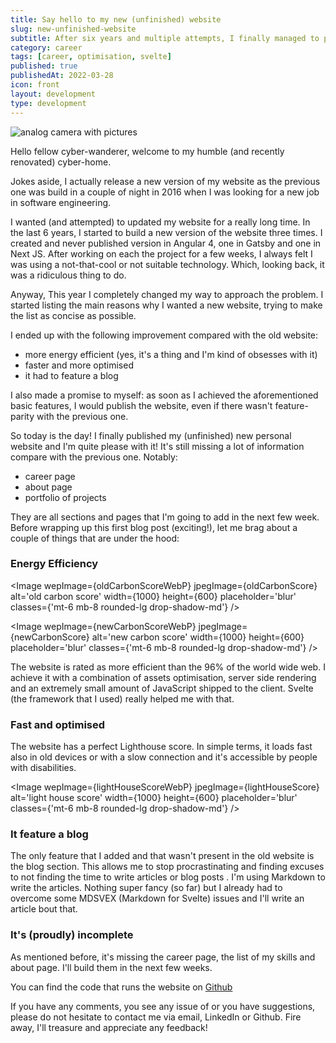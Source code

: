 ```yaml
---
title: Say hello to my new (unfinished) website
slug: new-unfinished-website
subtitle: After six years and multiple attempts, I finally managed to put a new website together
category: career
tags: [career, optimisation, svelte]
published: true
publishedAt: 2022-03-28
icon: front
layout: development
type: development
---
```


<script>
  import Image from '$lib/components/Image.svelte';
  import mainImage from '$lib/assets/images/articles/home-page.png?w=1000&h=600';
  import mainImageWebP from '$lib/assets/images/articles/home-page.png?w=1000&h=600&format=webp&srcset';
  import mainImageSrcset from '$lib/assets/images/articles/home-page.png?w=1000&h=600&srcset';
   import oldCarbonScore from '$lib/assets/images/articles/old-website-carbon.png?w=1000&h=600';
  import oldCarbonScoreWebP from '$lib/assets/images/articles/old-website-carbon.png?w=1000&h=600&format=webp&srcset';
  import oldCarbonScoreSrcset from '$lib/assets/images/articles/old-website-carbon.png?w=1000&h=600&srcset';
  import newCarbonScore from '$lib/assets/images/articles/new-website-carbon.png?w=1000&h=600';
  import newCarbonScoreWebP from '$lib/assets/images/articles/new-website-carbon.png?w=1000&h=600&format=webp&srcset';
  import newCarbonScoreSrcset from '$lib/assets/images/articles/new-website-carbon.png?w=1000&h=600&srcset';
   import lightHouseScore from '$lib/assets/images/articles/lighthouse-score.png?w=1000&h=600';
  import lightHouseScoreWebP from '$lib/assets/images/articles/lighthouse-score.png?w=1000&h=600&format=webp&srcset';
  import lightHouseScoreSrcset from '$lib/assets/images/articles/lighthouse-score.png?w=1000&h=600&srcset';
</script>

<Image
wepImage={mainImageWebP}
jpegImage={mainImage}
alt='analog camera with pictures'
width={1000}
height={600}
placeholder='blur'
classes='mt-6 mb-8 rounded-lg drop-shadow-md webfeedsFeaturedVisual'
loading='eager'
/>

Hello fellow cyber-wanderer, welcome to my humble (and recently renovated) cyber-home.

Jokes aside, I actually release a new version of my website as the previous one was build in a couple of night in 2016 when I was looking for a new job in software engineering.

I wanted (and attempted) to updated my website for a really long time. In the last 6 years, I started to build a new version of the website three times. I created and never published version in Angular 4, one in Gatsby and one in Next JS. After working on each the project for a few weeks, I always felt I was using a not-that-cool or not suitable technology. Which, looking back, it was a ridiculous thing to do.

Anyway, This year I completely changed my way to approach the problem. I started listing the main reasons why I wanted a new website, trying to make the list as concise as possible.

I ended up with the following improvement compared with the old website:

- more energy efficient (yes, it's a thing and I'm kind of obsesses with it)
- faster and more optimised
- it had to feature a blog

I also made a promise to myself: as soon as I achieved the aforementioned basic features, I would publish the website, even if there wasn't feature-parity with the previous one.

So today is the day! I finally published my (unfinished) new personal website and I'm quite please with it! It's still missing a lot of information compare with the previous one. Notably:

- career page
- about page
- portfolio of projects

They are all sections and pages that I'm going to add in the next few week. Before wrapping up this first blog post (exciting!), let me brag about a couple of things that are under the hood:

### Energy Efficiency

<Image
wepImage={oldCarbonScoreWebP}
jpegImage={oldCarbonScore}
alt='old carbon score'
width={1000}
height={600}
placeholder='blur'
classes={'mt-6 mb-8 rounded-lg drop-shadow-md'}
/>

<Image
wepImage={newCarbonScoreWebP}
jpegImage={newCarbonScore}
alt='new carbon score'
width={1000}
height={600}
placeholder='blur'
classes={'mt-6 mb-8 rounded-lg drop-shadow-md'}
/>

The website is rated as more efficient than the 96% of the world wide web. I achieve it with a combination of assets optimisation, server side rendering and an extremely small amount of JavaScript shipped to the client. Svelte (the framework that I used) really helped me with that.

### Fast and optimised

The website has a perfect Lighthouse score. In simple terms, it loads fast also in old devices or with a slow connection and it's accessible by people with disabilities.

<Image
wepImage={lightHouseScoreWebP}
jpegImage={lightHouseScore}
alt='light house score'
width={1000}
height={600}
placeholder='blur'
classes={'mt-6 mb-8 rounded-lg drop-shadow-md'}
/>

### It feature a blog

The only feature that I added and that wasn't present in the old website is the blog section. This allows me to stop procrastinating and finding excuses to not finding the time to write articles or blog posts
.
I'm using Markdown to write the articles. Nothing super fancy (so far) but I already had to overcome some MDSVEX (Markdown for Svelte) issues and I'll write an article bout that.

### It's (proudly) incomplete

As mentioned before, it's missing the career page, the list of my skills and about page. I'll build them in the next few weeks.

You can find the code that runs the website on <a href="https://github.com/ruralant/personal-website" target="_blank">Github</a>

If you have any comments, you see any issue of or you have suggestions, please do not hesitate to contact me via email, LinkedIn or Github. Fire away, I'll treasure and appreciate any feedback!
